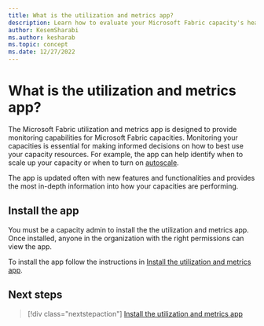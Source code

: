 ```yaml
---
title: What is the utilization and metrics app?
description: Learn how to evaluate your Microsoft Fabric capacity's health, by reading the metrics app.
author: KesemSharabi
ms.author: kesharab
ms.topic: concept
ms.date: 12/27/2022
---
```


# What is the utilization and metrics app?

The Microsoft Fabric utilization and metrics app is designed to provide monitoring capabilities for Microsoft Fabric capacities. Monitoring your capacities is essential for making informed decisions on how to best use your capacity resources. For example, the app can help identify when to scale up your capacity or when to turn on [autoscale](/power-bi/enterprise/service-premium-auto-scale).

The app is updated often with new features and functionalities and provides the most in-depth information into how your capacities are performing.

## Install the app

You must be a capacity admin to install the the utilization and metrics app. Once installed, anyone in the organization with the right permissions can view the app.

To install the app follow the instructions in [Install the utilization and metrics app](metrics-app-install.md).

## Next steps

>[!div class="nextstepaction"]
>[Install the utilization and metrics app](metrics-app-install.md)
